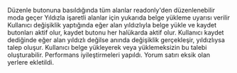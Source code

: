 Düzenle butonuna basıldığında tüm alanlar readonly'den düzenlenebilir moda geçer
Yıldızla işaretli alanlar için yukarıda belge yükleme uyarısı verilir
Kullanıcı değişiklik yaptığında eğer alan yıldızlıyla belge yükle ve kaydet butonları aktif olur, kaydet butonu her halükarda aktif olur.
Kullanıcı kaydet dediğinde eğer alan yıldızlı değilse anında değişiklik gerçekleşir, yıldızlıysa talep oluşur. Kullanıcı belge yükleyerek veya yüklemeksizin bu talebi oluşturabilir.
Performans iyileştirmeleri yapıldı.
Yorum satırı eksik olan yerlere ekletildi.
